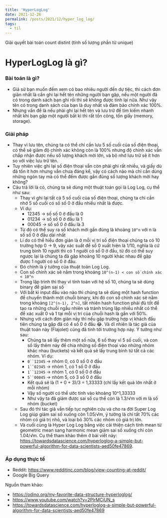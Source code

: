 ```yaml
---
title: 'HyperLogLog'
date: 2021-12-26
permalink: /posts/2021/12/hyper_log_log/
tags:
  - til
---
```

Giải quyết bài toán count distint (tính số lượng phần tử unique)

HyperLogLog là gì?
======

### Bài toán là gì?
- Giả sử bạn muốn đếm xem có bao nhiêu người đến dự tiệc, thì cách đơn giản nhất là cần ghi lại hết tên những người bạn gặp, nếu một người đã có trong danh sách bạn ghi rồi thì sẽ không được tính lại nữa. Như vậy tên có trong danh sách của bạn là duy nhất và đảm bảo chính xác 100%.
- Nhưng vấn đề là nếu phải ghi lại hết tên và lưu trữ để tìm kiếm nhanh nhất khi bạn gặp một người bất kì thì rất tốn công, tốn giấy (memory, storage).

### Giải pháp
- Thay vì lưu tên, chúng ta có thể chỉ cần lưu 5 số cuối của số điện thoại, có thể sẽ giảm độ chính xác không còn là 100% nhưng độ chính xác vẫn chấp nhận được nếu số lượng khách mời lớn, và bộ nhớ lưu trữ sẽ ít hơn so với việc lưu trữ tên.
- Tuy nhiên việc ghi lại số điện thoại vẫn còn phải ghi rất nhiều, và giấy dù đã tốn ít hơn nhưng vẫn chưa đáng kể, vậy có cách nào mà chỉ cần dùng những ngón tay mà có thể đếm được gần đúng số lượng khách mời hay không?
- Câu trả lời là có, chúng ta sẽ dùng một thuật toán gọi là Log Log, cụ thể như sau:
  - Thay vì ghi lại tất cả 5 số cuối của số điện thoại, chúng ta chỉ cần nhớ 5 số cuối có số số 0 ở đầu nhiều nhất là được. 
  - Ví dụ:
    - 12345 -> số số 0 ở đầu là 0
    - 01234 -> số số 0 ở đầu là 1
    - 00045 -> số số 0 ở đầu là 3
  - Từ đó có thể suy ra số khách mời gần đúng là khoảng `10^n` với n là số số 0 ở đầu dài nhất
  - Lí do có thể hiểu đơn giản là ở mỗi vị trí số điện thoại chúng ta có 10 trường hợp 0 -> 9, vậy xác suất để số 0 xuất hiện là 1/10, nghĩa là cứ trung bình 10 người thì có 1 người có số 0 ở đầu, từ đó có thể suy ngược lại là chúng ta đã gặp khoảng 10 người khác nhau để gặp được 1 người có số 0 ở đầu.
  - Đó chính là ý tưởng của thuật toán Log Log.
  - Con số chính xác sẽ nằm trong khoảng `10^(n-1) < con số chính xác < 10^n`
  - Trong lập trình thì thay vì tính toán với hệ số 10, chúng ta sẽ dùng binary để giảm sai số
  - Với bất kì input đầu vào nào thì chúng ta sẽ dùng một hash function để chuyển thành một chuỗi binary, khi đó con số chính xác sẽ nằm trong khoảng `[2^(n-1), 2^n]`, tất nhiên hash function phải đủ tốt để tạo ra những chuỗi ngẫu nhiên và tránh trùng lặp nhiều nhất có thể để xác xuất 0 và 1 tại mỗi vị trí của chuỗi hash là gần với 50%.
  - Nhưng với cách đơn giản này thì nếu gặp trường hợp vị khách đầu tiên chúng ta gặp đã có 4 số 0 ở đầu 😂. Và dĩ nhiên là tác giả của thuật toán này (Flajolet) cũng đã tính tới trường hợp này. Ý tưởng như sau:
    - Chúng ta sẽ lấy thêm một số nữa, 6 số thay vì 5 số cuối, và con số lấy thêm này để chia những số điện thoại vào những nhóm khác nhau (buckets) và kết quả sẽ lấy trung bình từ tất cả các nhóm. Ví dụ:
    - `0``12345` -> nhóm 0, có 0 số 0 ở đầu
    - `1``02345` -> nhóm 1, có 1 số 0 ở đầu
    - `1``12345` -> nhóm 1, có 0 số 0 ở đầu
    - `5``00045` -> nhóm 5, có 3 số 0 ở đầu
    - Kết quả sẽ là (1 + 0 + 3)/3 = 1,33333 (chỉ lấy kết quả lớn nhất ở mỗi nhóm)
    - Vậy số người có thể ước tính vào khoảng 10^1,33333
    - Như vậy ta đã giảm được sai số cụ thể còn là 1.3/√m với m là số nhóm (bucket)
  - Sau đó thì tác giả vẫn tiếp tục nghiên cứu và cho ra đời Super Log Log giúp giảm sai số xuống còn 1.05/√m, ý tưởng là chỉ tất 70% các nhóm có giá trị nhỏ, và loại bỏ 30% các nhóm có giá trị lớn.
  - Và cuối cùng là Hyper Log Log bằng việc cải thiện cách tính mean từ geometric mean sang harmonic mean giảm sai số xuống chỉ còn 1.04/√m. Cụ thể tham khảo thêm ở bài viết này: https://towardsdatascience.com/hyperloglog-a-simple-but-powerful-algorithm-for-data-scientists-aed50fe47869.

### Áp dụng thực tế
- Reddit: https://www.redditinc.com/blog/view-counting-at-reddit/
- Google Big Query

Nguồn tham khảo:
- https://odino.org/my-favorite-data-structure-hyperloglog/
- https://www.youtube.com/watch?v=2PlrMCiUN_s
- https://towardsdatascience.com/hyperloglog-a-simple-but-powerful-algorithm-for-data-scientists-aed50fe47869
